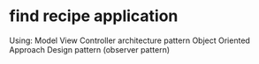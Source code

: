 # find recipe application

Using:
Model View Controller architecture pattern
Object Oriented Approach
Design pattern (observer pattern)
